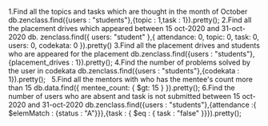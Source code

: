1.Find all the topics and tasks which are thought in the month of October db.zenclass.find({users : "students"},{topic : 1,task : 1}).pretty();
2.Find all the placement drives which appeared between 15 oct-2020 and 31-oct-2020 db. zenclass.find({ users: "student" },{ attendance: 0, topic: 0, task: 0, users: 0, codekata: 0 }).pretty()
3.Find all the placement drives and students who are appeared for the placement db.zenclass.find({users : "students"},{placement_drives : 1}).pretty();
4.Find the number of problems solved by the user in codekata db.zenclass.find({users : "students"},{codekata : 1}).pretty();  
5.Find all the mentors with who has the mentee's count more than 15 db.data.find({ mentee_count: { $gt: 15 } }).pretty();
6.Find the number of users who are absent and task is not submitted between 15 oct-2020 and 31-oct-2020 db.zenclass.find({users : "students"},{attendance :{ $elemMatch : {status : "A"}}},{task : { $eq : { task : "false" }}}).pretty();
